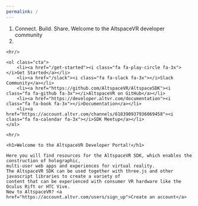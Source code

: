 ```yaml
---
permalink: /
---
```


<div class="centered">
	<ol class="banner">
		<li class="motto animated fadeOut">
			<span id="motto-1" class="motto-word animated fadeIn">Connect.</span>
			<span id="motto-2" class="motto-word animated fadeIn">Build.</span>
			<span id="motto-3" class="motto-word animated fadeIn">Share.</span>
			<span id="motto-4" class="motto-phrase animated fadeInDown">Welcome to the AltspaceVR developer community</span>
		</li>
		<li class="reel-container">
			<div id="reel" class="hidden"></div>
			<script src="https://www.youtube.com/iframe_api"></script>
			<script src="assets/js/youtube-background.js"></script>
		</li>
	</ol>

	<hr/>

	<ol class="cta">
		<li><a href="/get-started"><i class="fa fa-play-circle fa-3x"></i>Get Started</a></li>
		<li><a href="/slack"><i class="fa fa-slack fa-3x"></i>Slack Community</a></li>
		<li><a href="https://github.com/AltspaceVR/AltspaceSDK"><i class="fa fa-github fa-3x"></i>AltspaceVR on GitHub</a></li>
		<li><a href="https://developer.altvr.com/documentation"><i class="fa fa-book fa-3x"></i>Documentation</a></li>
		<li><a href="https://account.altvr.com/channels/618390937936069458"><i class="fa fa-calendar fa-3x"></i>SDK Meetup</a></li>
	</ol>

	<hr/>

	<h1>Welcome to the AltspaceVR Developer Portal!</h1>

	Here you will find resources for the AltspaceVR SDK, which enables the construction of holographic,
	multi-user web apps and experiences for virtual reality.
	The AltspaceVR SDK can be used together with three.js and other javascript libraries to create a variety of
	content that can be experienced with consumer VR hardware like the Oculus Rift or HTC Vive.
	New to AltspaceVR? <a href="https://account.altvr.com/users/sign_up">Create an account</a>
</div>
